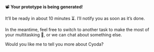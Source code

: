 
📽 **Your prototype is being generated**!

It’ll be ready in about 10 minutes ⏳. I’ll notify you as soon as it’s done.

In the meantime, feel free to switch to another task to make the most of your multitasking 🤩, or we can chat about something else.

Would you like me to tell you more about Cyoda?
